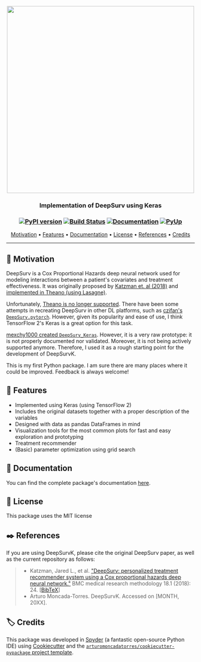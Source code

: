 <p align="center">
  <img src="https://github.com/arturomoncadatorres/deepsurvk/blob/master/docs/artwork/logo.png?raw=true" width="500" />
</p>

<h3 align=center> Implementation of DeepSurv using Keras</h3>

<h3 align="center">
    
[![PyPI version](https://badge.fury.io/py/deepsurvk.svg)](https://badge.fury.io/py/deepsurvk)
[![Build Status](https://img.shields.io/travis/arturomoncadatorres/deepsurvk.svg?branch=master)](https://travis-ci.org/arturomoncadatorres/deepsurvk)
[![Documentation](https://readthedocs.org/projects/deepsurvk/badge/?version=latest)](https://deepsurvk.readthedocs.io/en/latest/?badge=latest)
[![PyUp](https://pyup.io/repos/github/arturomoncadatorres/deepsurvk/shield.svg)](https://pyup.io/repos/github/arturomoncadatorres/deepsurvk/)

</h3>

<p align="center">
  <a href="#pray-motivation">Motivation</a> •
  <a href="#tada-features">Features</a> •
  <a href="#bookmark_tabs-documentation">Documentation</a> •
  <a href="#page_with_curl-license">License</a> •
  <a href="#black_nib-references">References</a> •
  <a href="#label-credits">Credits</a>
</p>

---
## :pray: Motivation

DeepSurv is a Cox Proportional Hazards deep neural network used for modeling interactions between a patient's covariates and treatment effectiveness. It was originally proposed by [Katzman et. al (2018)](https://bmcmedresmethodol.biomedcentral.com/articles/10.1186/s12874-018-0482-1) and [implemented in Theano (using Lasagne)](https://github.com/jaredleekatzman/DeepSurv).

Unfortunately, [Theano is no longer supported](https://groups.google.com/forum/#!msg/theano-users/7Poq8BZutbY/rNCIfvAEAwAJ). There have been some attempts in recreating DeepSurv in other DL platforms, such as [czifan's `DeepSurv.pytorch`](https://github.com/czifan/DeepSurv.pytorch). However, given its popularity and ease of use, I think TensorFlow 2's Keras is a great option for this task.

[mexchy1000 created `DeepSurv_Keras`](https://github.com/mexchy1000/DeepSurv_Keras). However, it is a very raw prototype: it is not properly documented nor validated. Moreover, it is not being actively supported anymore. Therefore, I used it as a rough starting point for the development of DeepSurvK.

This is my first Python package. I am sure there are many places where it could be improved. Feedback is always welcome!

## :tada: Features
* Implemented using Keras (using TensorFlow 2)
* Includes the original datasets together with a proper description of the variables
* Designed with data as pandas DataFrames in mind
* Visualization tools for the most common plots for fast and easy exploration and prototyping
* Treatment recommender
* (Basic) parameter optimization using grid search

## :bookmark_tabs: Documentation
You can find the complete package's documentation [here](https://deepsurvk.readthedocs.io).

## :page_with_curl: License
This package uses the MIT license

## :black_nib: References
If you are using DeepSurvK, please cite the original DeepSurv paper, as well as the current repository as follows:

> * Katzman, Jared L., et al. ["DeepSurv: personalized treatment recommender system using a Cox proportional hazards deep neural network."](https://link.springer.com/article/10.1186/s12874-018-0482-1) BMC medical research methodology 18.1 (2018): 24. [[BibTeX](https://scholar.googleusercontent.com/scholar.bib?q=info:hG13Z0IGDPkJ:scholar.google.com/&output=citation&scisdr=CgXVK4mOEOOa6e7oHyc:AAGBfm0AAAAAXxbtByd6uXB8fbxpWDom9eCJp71TAtUO&scisig=AAGBfm0AAAAAXxbtB35QPVsdnSAHsADGSX408btb6Gvf&scisf=4&ct=citation&cd=-1&hl=en)]
> * Arturo Moncada-Torres. DeepSurvK. Accessed on [MONTH, 20XX].

## :label: Credits
This package was developed in [Spyder](https://www.spyder-ide.org/) (a fantastic open-source Python IDE) using [Cookiecutter](https://github.com/cookiecutter/cookiecutter) and the [`arturomoncadatorres/cookiecutter-pypackage` project template](https://github.com/arturomoncadatorres/cookiecutter-pypackage).
